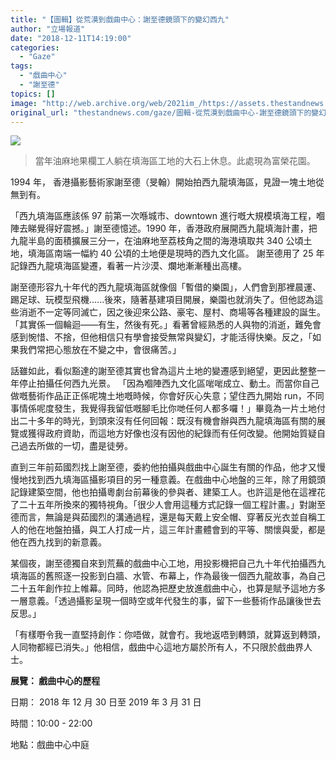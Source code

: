 ```yaml
---
title: "【圖輯】從荒漠到戲曲中心：謝至德鏡頭下的變幻西九"
author: "立場報道"
date: "2018-12-11T14:19:00"
categories:
  - "Gaze"
tags:
  - "戲曲中心"
  - "謝至德"
topics: []
image: "http://web.archive.org/web/2021im_/https://assets.thestandnews.com/media/photos/gallery/153/Stand-news-WKR-005_B1wed.jpg"
original_url: "thestandnews.com/gaze/圖輯-從荒漠到戲曲中心-謝至德鏡頭下的變幻西九"
---
```

![](http://web.archive.org/web/2021im_/https://assets.thestandnews.com/media/photos/gallery/153/Stand-news-WKR-005_B1wed.jpg)
> 當年油麻地果欄工人躺在填海區工地的大石上休息。此處現為富榮花園。

1994 年， 香港攝影藝術家謝至德（旻翰）開始拍西九龍填海區，見證一塊土地從無到有。

「西九填海區應該係 97 前第一次喺城市、downtown 進行嘅大規模填海工程，嗰陣去睇覺得好震撼。」謝至德憶述。1990 年，香港政府展開西九龍填海計畫，把九龍半島的面積擴展三分一，在油麻地至荔枝角之間的海港填取共 340 公頃土地，填海區南端一幅約 40 公頃的土地便是現時的西九文化區。 謝至德用了 25 年記錄西九龍填海區變遷，看著一片沙漠、爛地漸漸種出高樓。

謝至德形容九十年代的西九龍填海區就像個「暫借的樂園」，人們會到那裡晨運、踢足球、玩模型飛機......後來，隨著基建項目開展，樂園也就消失了。但他認為這些消逝不一定等同滅亡，因之後迎來公路、豪宅、屋村、商場等各種建設的誕生。「其實係一個輪迴——有生，然後有死。」看著曾經熟悉的人與物的消逝，難免會感到惋惜、不捨，但他相信只有學會接受無常與變幻，才能活得快樂。反之，「如果我們常把心態放在不變之中，會很痛苦。」

話雖如此，看似豁達的謝至德其實也曾為這片土地的變遷感到絕望，更因此整整一年停止拍攝任何西九光景。 「因為嗰陣西九文化區啱啱成立、動土。而當你自己做嘅藝術作品正正係呢塊土地嘅時候，你會好灰心失意；望住西九開始 run，不同事情係呢度發生，我覺得我留低嘅腳毛比你哋任何人都多囉！」畢竟為一片土地付出二十多年的時光，到頭來沒有任何回報：既沒有機會辦與西九龍填海區有關的展覽或獲得政府資助，而這地方好像也沒有因他的紀錄而有任何改變。他開始質疑自己過去所做的一切，盡是徒勞。

直到三年前茹國烈找上謝至德，委約他拍攝與戲曲中心誕生有關的作品，他才又慢慢地找到西九填海區攝影項目的另一種意義。在戲曲中心地盤的三年，除了用鏡頭記錄建築空間，他也拍攝粵劇台前幕後的參與者、建築工人。也許這是他在這裡花了二十五年所換來的獨特視角。「很少人會用這種方式記錄一個工程計畫。」對謝至德而言，無論是與茹國烈的溝通過程，還是每天戴上安全帽、穿著反光衣並自稱工人的他在地盤拍攝，與工人打成一片，這三年計畫體會到的平等、關懷與愛，都是他在西九找到的新意義。

某個夜，謝至德獨自來到荒蕪的戲曲中心工地，用投影機把自己九十年代拍攝西九填海區的舊照逐一投影到白牆、水管、布幕上，作為最後一個西九龍故事，為自己二十五年創作拉上帷幕。同時，他認為把歷史放進戲曲中心，也算是賦予這地方多一層意義。「透過攝影呈現一個時空或年代發生的事，留下一些藝術作品讓後世去反思。」

「有樣嘢令我一直堅持創作：你唔做，就會冇。我地返唔到轉頭，就算返到轉頭，人同物都經已消失。」他相信，戲曲中心這地方屬於所有人，不只限於戲曲界人士。

  
**展覽： 戲曲中心的歷程**

日期： 2018 年 12 月 30 日至 2019 年 3 月 31 日

時間：10:00 - 22:00

地點：戲曲中心中庭